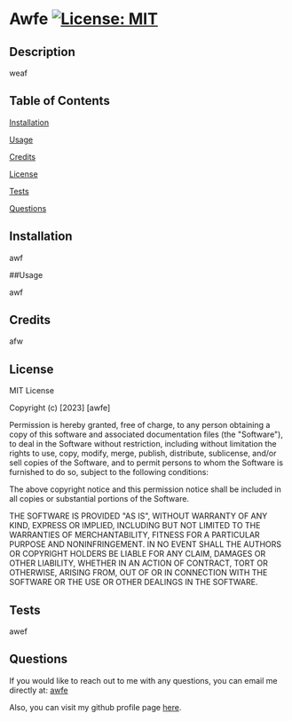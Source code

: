 # Awfe   [![License: MIT](https://img.shields.io/badge/License-MIT-yellow.svg)](https://opensource.org/licenses/MIT)

## Description

weaf
        
## Table of Contents

[Installation](#installation)
        
[Usage](#usage)

[Credits](#credits)
        
[License](#license)

[Tests](#tests)
        
[Questions](#questions)

## Installation

awf

##Usage

awf

## Credits 

afw

## License

MIT License

Copyright (c) [2023] [awfe]
        
Permission is hereby granted, free of charge, to any person obtaining a copy
of this software and associated documentation files (the "Software"), to deal
in the Software without restriction, including without limitation the rights
to use, copy, modify, merge, publish, distribute, sublicense, and/or sell
copies of the Software, and to permit persons to whom the Software is
furnished to do so, subject to the following conditions:

The above copyright notice and this permission notice shall be included in all
copies or substantial portions of the Software.

THE SOFTWARE IS PROVIDED "AS IS", WITHOUT WARRANTY OF ANY KIND, EXPRESS OR
IMPLIED, INCLUDING BUT NOT LIMITED TO THE WARRANTIES OF MERCHANTABILITY,
FITNESS FOR A PARTICULAR PURPOSE AND NONINFRINGEMENT. IN NO EVENT SHALL THE
AUTHORS OR COPYRIGHT HOLDERS BE LIABLE FOR ANY CLAIM, DAMAGES OR OTHER
LIABILITY, WHETHER IN AN ACTION OF CONTRACT, TORT OR OTHERWISE, ARISING FROM,
OUT OF OR IN CONNECTION WITH THE SOFTWARE OR THE USE OR OTHER DEALINGS IN THE
SOFTWARE.

## Tests

awef

## Questions

If you would like to reach out to me with any questions, you can email me directly at: [awfe](mailto:awfe)

Also, you can visit my github profile page [here](https://github.com/fwe).
